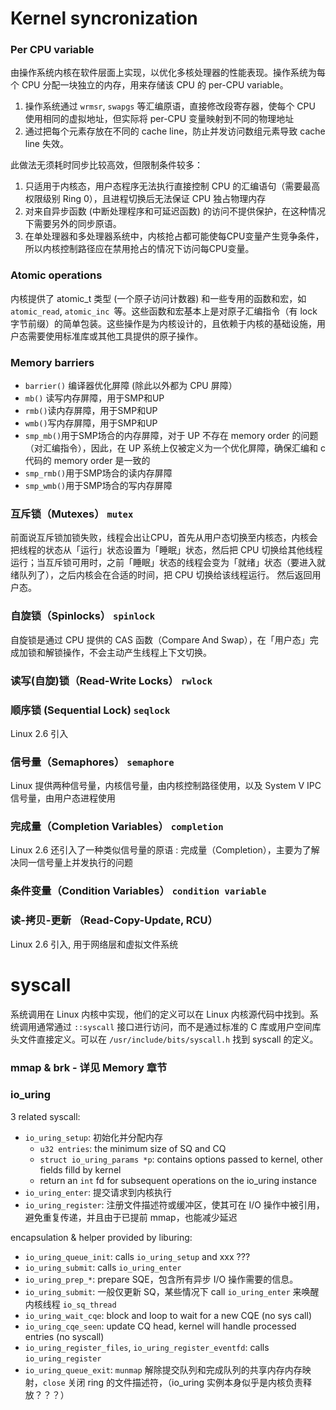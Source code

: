 # Kernel syncronization

### Per CPU variable

由操作系统内核在软件层面上实现，以优化多核处理器的性能表现。操作系统为每个 CPU 分配一块独立的内存，用来存储该 CPU 的 per-CPU variable。

1. 操作系统通过 `wrmsr`, `swapgs` 等汇编原语，直接修改段寄存器，使每个 CPU 使用相同的虚拟地址，但实际将 per-CPU 变量映射到不同的物理地址
2. 通过把每个元素存放在不同的 cache line，防止并发访问数组元素导致 cache line 失效。

此做法无须耗时同步比较高效，但限制条件较多：

1. 只适用于内核态，用户态程序无法执行直接控制 CPU 的汇编语句（需要最高权限级别 Ring 0），且进程切换后无法保证 CPU 独占物理内存
2. 对来自异步函数 (中断处理程序和可延迟函数) 的访问不提供保护，在这种情况下需要另外的同步原语。
3. 在单处理器和多处理器系统中，内核抢占都可能使每CPU变量产生竞争条件，所以内核控制路径应在禁用抢占的情况下访问每CPU变量。

### Atomic operations

内核提供了 atomic_t 类型 (一个原子访问计数器) 和一些专用的函数和宏，如 `atomic_read`, `atomic_inc `等。这些函数和宏基本上是对原子汇编指令（有 lock 字节前缀）的简单包装。这些操作是为内核设计的，且依赖于内核的基础设施，用户态需要使用标准库或其他工具提供的原子操作。

### Memory barriers

- `barrier()` 编译器优化屏障 (除此以外都为 CPU 屏障）
- `mb()` 读写内存屏障，用于SMP和UP
- `rmb()`读内存屏障，用于SMP和UP
- `wmb()`写内存屏障，用于SMP和UP
- `smp_mb()`用于SMP场合的内存屏障，对于 UP 不存在 memory order 的问题（对汇编指令），因此，在 UP 系统上仅被定义为一个优化屏障，确保汇编和 c 代码的 memory order 是一致的
- `smp_rmb()`用于SMP场合的读内存屏障
- `smp_wmb()`用于SMP场合的写内存屏障

### 互斥锁（Mutexes） `mutex`

前面说互斥锁加锁失败，线程会出让CPU，首先从用户态切换至内核态，内核会把线程的状态从「运行」状态设置为「睡眠」状态，然后把 CPU 切换给其他线程运行；当互斥锁可用时，之前「睡眠」状态的线程会变为「就绪」状态（要进入就绪队列了），之后内核会在合适的时间，把 CPU 切换给该线程运行。 然后返回用户态。

### 自旋锁（Spinlocks） `spinlock`

自旋锁是通过 CPU 提供的 CAS 函数（Compare And Swap），在「用户态」完成加锁和解锁操作，不会主动产生线程上下文切换。

### 读写(自旋)锁（Read-Write Locks） `rwlock`

### 顺序锁 (Sequential Lock) `seqlock`

Linux 2.6 引入 

### 信号量（Semaphores） `semaphore`

Linux 提供两种信号量，内核信号量，由内核控制路径使用，以及 System V IPC 信号量，由用户态进程使用

### 完成量（Completion Variables） `completion`

Linux 2.6 还引入了一种类似信号量的原语 : 完成量（Completion），主要为了解决同一信号量上并发执行的问题

### 条件变量（Condition Variables） `condition variable`

### 读-拷贝-更新 （Read-Copy-Update, RCU）

Linux 2.6 引入, 用于网络层和虚拟文件系统





# syscall

系统调用在 Linux 内核中实现，他们的定义可以在 Linux 内核源代码中找到。系统调用通常通过 `::syscall` 接口进行访问，而不是通过标准的 C 库或用户空间库头文件直接定义。可以在 `/usr/include/bits/syscall.h` 找到 syscall 的定义。

### mmap & brk - 详见 Memory 章节

### io_uring

3 related syscall: 

- `io_uring_setup`: 初始化并分配内存
  - `u32 entries`: the minimum size of SQ and CQ
  - `struct io_uring_params *p`: contains options passed to kernel, other fields filld by kernel
  - return an `int` fd for subsequent operations on the io_uring instance
- `io_uring_enter`: 提交请求到内核执行
- `io_uring_register`:  注册文件描述符或缓冲区，使其可在 I/O 操作中被引用，避免重复传递，并且由于已提前 mmap，也能减少延迟

encapsulation & helper provided by liburing: 

- `io_uring_queue_init`: calls `io_uring_setup` and xxx ???
- `io_uring_submit`: calls `io_uring_enter`
- `io_uring_prep_*`: prepare SQE，包含所有异步 I/O 操作需要的信息。
- `io_uring_submit`: 一般仅更新 SQ，某些情况下 call `io_uring_enter` 来唤醒内核线程 `io_sq_thread` 
- `io_uring_wait_cqe`: block and loop to wait for a new CQE (no sys call)
- `io_uring_cqe_seen`: update CQ head, kernel will handle processed entries (no syscall)
- `io_uring_register_files`, `io_uring_register_eventfd`: calls `io_uring_register`
- `io_uring_queue_exit`: `munmap` 解除提交队列和完成队列的共享内存内存映射，`close` 关闭 ring 的文件描述符，（io_uring 实例本身似乎是内核负责释放？？？）